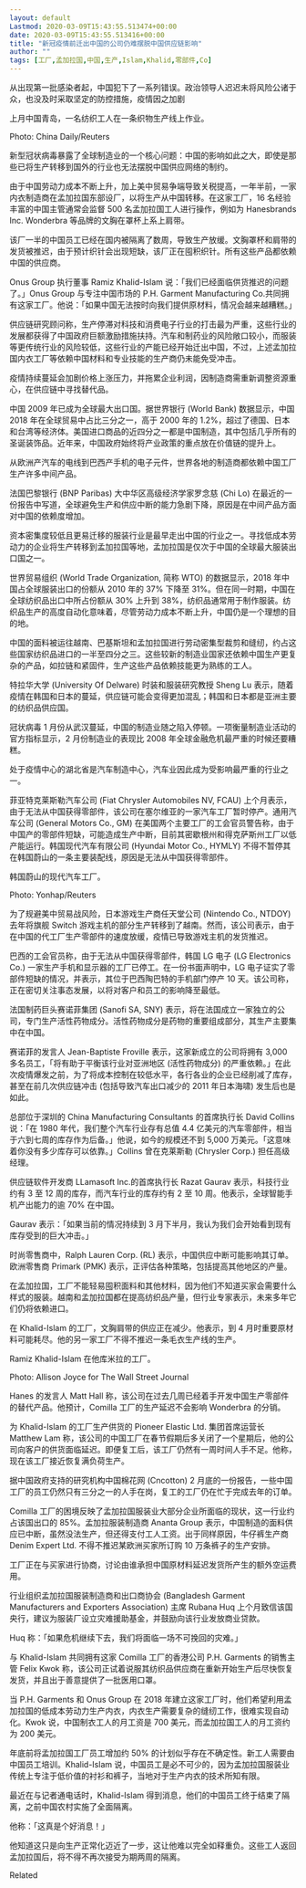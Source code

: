 ```yaml
---
layout: default
Lastmod: 2020-03-09T15:43:55.513474+00:00
date: 2020-03-09T15:43:55.513416+00:00
title: "新冠疫情前迁出中国的公司仍难摆脱中国供应链影响"
author: ""
tags: [工厂,孟加拉国,中国,生产,Islam,Khalid,零部件,Co]
---
```


从出现第一批感染者起，中国犯下了一系列错误。政治领导人迟迟未将风险公诸于众，也没及时采取坚定的防控措施，疫情因之加剧

上月中国青岛，一名纺织工人在一条织物生产线上作业。

Photo: China Daily/Reuters

新型冠状病毒暴露了全球制造业的一个核心问题：中国的影响如此之大，即使是那些已将生产转移到国外的行业也无法摆脱中国供应网络的制约。

由于中国劳动力成本不断上升，加上美中贸易争端导致关税提高，一年半前，一家内衣制造商在孟加拉国东部设厂，以将生产从中国转移。在这家工厂，16 名经验丰富的中国主管通常会监督 500 名孟加拉国工人进行操作，例如为 Hanesbrands Inc. Wonderbra 等品牌的文胸在罩杯上系上肩带。

该厂一半的中国员工已经在国内被隔离了数周，导致生产放缓。文胸罩杯和肩带的发货被推迟，由于预计织针会出现短缺，该厂正在囤积织针。所有这些产品都依赖中国的供应商。

Onus Group 执行董事 Ramiz Khalid-Islam 说：「我们已经面临供货推迟的问题了。」Onus Group 与专注中国市场的 P.H. Garment Manufacturing Co.共同拥有这家工厂。他说：「如果中国无法按时向我们提供原材料，情况会越来越糟糕。」

供应链研究顾问称，生产停滞对科技和消费电子行业的打击最为严重，这些行业的发展都获得了中国政府巨额激励措施扶持。汽车和制药业的风险敞口较小，而服装等更传统行业的风险较低，这些行业的产能已经开始迁出中国，不过，上述孟加拉国内衣工厂等依赖中国材料和专业技能的生产商仍未能免受冲击。

疫情持续蔓延会加剧价格上涨压力，并拖累企业利润，因制造商需重新调整资源重心，在供应链中寻找替代品。

中国 2009 年已成为全球最大出口国。据世界银行 (World Bank) 数据显示，中国 2018 年在全球贸易中占比三分之一，高于 2000 年的 1.2%，超过了德国、日本和台湾等经济体。美国进口商品的近四分之一都是中国制造，其中包括几乎所有的圣诞装饰品。近年来，中国政府始终将产业政策的重点放在价值链的提升上。

从欧洲产汽车的电线到巴西产手机的电子元件，世界各地的制造商都依赖中国工厂生产许多中间产品。

法国巴黎银行 (BNP Paribas) 大中华区高级经济学家罗念慈 (Chi Lo) 在最近的一份报告中写道，全球避免生产和供应中断的能力急剧下降，原因是在中间产品方面对中国的依赖度增加。

资本密集度较低且更易迁移的服装行业是最早走出中国的行业之一。寻找低成本劳动力的企业将生产转移到孟加拉国等地，孟加拉国是仅次于中国的全球最大服装出口国之一。

世界贸易组织 (World Trade Organization, 简称 WTO) 的数据显示，2018 年中国占全球服装出口的份额从 2010 年的 37% 下降至 31%。但在同一时期，中国在全球纺织品出口中所占份额从 30% 上升到 38%，纺织品通常用于制作服装。纺织品生产的高度自动化意味着，尽管劳动力成本不断上升，中国仍是一个理想的目的地。

中国的面料被运往越南、巴基斯坦和孟加拉国进行劳动密集型裁剪和缝纫，约占这些国家纺织品进口的一半至四分之三。这些较新的制造业国家还依赖中国生产更复杂的产品，如拉链和紧固件，生产这些产品依赖技能更为熟练的工人。

特拉华大学 (University Of Delware) 时装和服装研究教授 Sheng Lu 表示，随着疫情在韩国和日本的蔓延，供应链可能会变得更加混乱；韩国和日本都是亚洲主要的纺织品供应国。

冠状病毒 1 月份从武汉蔓延，中国的制造业随之陷入停顿。一项衡量制造业活动的官方指标显示，2 月份制造业的表现比 2008 年全球金融危机最严重的时候还要糟糕。

处于疫情中心的湖北省是汽车制造中心，汽车业因此成为受影响最严重的行业之一。

菲亚特克莱斯勒汽车公司 (Fiat Chrysler Automobiles NV, FCAU) 上个月表示，由于无法从中国获得零部件，该公司在塞尔维亚的一家汽车工厂暂时停产。通用汽车公司 (General Motors Co., GM) 在美国两个主要工厂的工会官员警告称，由于中国产的零部件短缺，可能造成生产中断，目前其密歇根州和得克萨斯州工厂以低产能运行。韩国现代汽车有限公司 (Hyundai Motor Co., HYMLY) 不得不暂停其在韩国蔚山的一条主要装配线，原因是无法从中国获得零部件。

韩国蔚山的现代汽车工厂。

Photo: Yonhap/Reuters

为了规避美中贸易战风险，日本游戏生产商任天堂公司 (Nintendo Co., NTDOY) 去年将旗舰 Switch 游戏主机的部分生产转移到了越南。然而，该公司表示，由于在中国的代工厂生产零部件的速度放缓，疫情已导致游戏主机的发货推迟。

巴西的工会官员称，由于无法从中国获得零部件，韩国 LG 电子 (LG Electronics Co.) 一家生产手机和显示器的工厂已停工。在一份书面声明中，LG 电子证实了零部件短缺的情况，并表示，其位于巴西陶巴特的手机部门停产 10 天。该公司称，正在密切关注事态发展，以将对客户和员工的影响降至最低。

法国制药巨头赛诺菲集团 (Sanofi SA, SNY) 表示，将在法国成立一家独立的公司，专门生产活性药物成分。活性药物成分是药物的重要组成部分，其生产主要集中在中国。

赛诺菲的发言人 Jean-Baptiste Froville 表示，这家新成立的公司将拥有 3,000 多名员工，「将有助于平衡该行业对亚洲地区 (活性药物成分) 的严重依赖。」在此次疫情爆发之前，为了将成本控制在较低水平，各行各业的企业已经削减了库存，甚至在前几次供应链冲击 (包括导致汽车出口减少的 2011 年日本海啸) 发生后也是如此。

总部位于深圳的 China Manufacturing Consultants 的首席执行长 David Collins 说：「在 1980 年代，我们整个汽车行业存有总值 4.4 亿美元的汽车零部件，相当于六到七周的库存作为后备。」他说，如今的规模还不到 5,000 万美元。「这意味着你没有多少库存可以依靠。」Collins 曾在克莱斯勒 (Chrysler Corp.) 担任高级经理。

供应链软件开发商 LLamasoft Inc.的首席执行长 Razat Gaurav 表示，科技行业约有 3 至 12 周的库存，而汽车行业的库存约有 2 至 10 周。他表示，全球智能手机产出能力的逾 70% 在中国。

Gaurav 表示：「如果当前的情况持续到 3 月下半月，我认为我们会开始看到现有库存受到的巨大冲击。」

时尚零售商中，Ralph Lauren Corp. (RL) 表示，中国供应中断可能影响其订单。欧洲零售商 Primark (PMK) 表示，正评估各种策略，包括提高其他地区的产量。

在孟加拉国，工厂不能轻易囤积面料和其他材料，因为他们不知道买家会需要什么样式的服装。越南和孟加拉国都在提高纺织品产量，但行业专家表示，未来多年它们仍将依赖进口。

在 Khalid-Islam 的工厂，文胸肩带的供应正在减少。他表示，到 4 月时重要原材料可能耗尽。他的另一家工厂不得不推迟一条毛衣生产线的生产。

Ramiz Khalid-Islam 在他库米拉的工厂。

Photo: Allison Joyce for The Wall Street Journal

Hanes 的发言人 Matt Hall 称，该公司在过去几周已经着手开发中国生产零部件的替代产品。他预计，Comilla 工厂的生产延迟不会影响 Wonderbra 的分销。

为 Khalid-Islam 的工厂生产供货的 Pioneer Elastic Ltd. 集团首席运营长 Matthew Lam 称，该公司的中国工厂在春节假期后多关闭了一个星期后，他的公司向客户的供货面临延迟。即便复工后，该工厂仍然有一周时间人手不足。他称，现在该工厂接近恢复满负荷生产。

据中国政府支持的研究机构中国棉花网 (Cncotton) 2 月底的一份报告，一些中国工厂的员工仍然只有三分之一的人手在岗，复工的工厂仍在忙于完成去年的订单。

Comilla 工厂的困境反映了孟加拉国服装业大部分企业所面临的现状，这一行业约占该国出口的 85%。孟加拉服装制造商 Ananta Group 表示，中国制造的面料供应已中断，虽然没法生产，但还得支付工人工资。出于同样原因，牛仔裤生产商 Denim Expert Ltd. 不得不推迟某欧洲买家所订购 10 万条裤子的生产安排。

工厂正在与买家进行协商，讨论由谁承担中国原材料延迟发货所产生的额外空运费用。

行业组织孟加拉国服装制造商和出口商协会 (Bangladesh Garment Manufacturers and Exporters Association) 主席 Rubana Huq 上个月致信该国央行，建议为服装厂设立灾难援助基金，并鼓励向该行业发放商业贷款。

Huq 称：「如果危机继续下去，我们将面临一场不可挽回的灾难。」

与 Khalid-Islam 共同拥有这家 Comilla 工厂的香港公司 P.H. Garments 的销售主管 Felix Kwok 称，该公司正试着说服其纺织品供应商在重新开始生产后尽快恢复发货，并且出于善意提供了一批医用口罩。

当 P.H. Garments 和 Onus Group 在 2018 年建立这家工厂时，他们希望利用孟加拉国的低成本劳动力生产内衣，内衣生产需要复杂的缝纫工作，很难实现自动化。Kwok 说，中国制衣工人的月工资是 700 美元，而孟加拉国工人的月工资约为 200 美元。

年底前将孟加拉国工厂员工增加约 50% 的计划似乎存在不确定性。新工人需要由中国员工培训。Khalid-Islam 说，中国员工是必不可少的，因为孟加拉国服装业传统上专注于低价值的衬衫和裤子，当地对于生产内衣的技术所知有限。

最近在与记者通电话时，Khalid-Islam 得到消息，他们的中国员工终于结束了隔离，之前中国农村实施了全面隔离。

他称：「这真是个好消息！」

他知道这只是向生产正常化迈近了一步，这让他难以完全如释重负。这些工人返回孟加拉国后，将不得不再次接受为期两周的隔离。

Related

